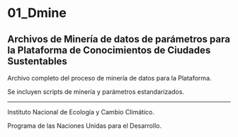 # 01_Dmine
## Archivos de Minería de datos de parámetros para la Plataforma de Conocimientos de Ciudades Sustentables

Archivo completo del proceso de minería de datos para la Plataforma.

Se incluyen scripts de minería y parámetros estandarizados.



----------

Instituto Nacional de Ecología y Cambio Climático.

Programa de las Naciones Unidas para el Desarrollo.